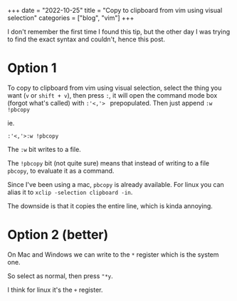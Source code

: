 
+++
date = "2022-10-25"
title = "Copy to clipboard from vim using visual selection"
categories = ["blog", "vim"]
+++

I don't remember the first time I found this tip, but the other day I was trying to find the exact syntax and couldn't, hence this post.

# Option 1
To copy to clipboard from vim using visual selection, select the thing you want (`v` or `shift + v`), then press `:`, it will open the command mode box (forgot what's called) with `:'<,'> ` prepopulated. Then just append `:w !pbcopy`

ie.

```vim
:'<,'>:w !pbcopy
```


The `:w` bit writes to a file.

The `!pbcopy` bit (not quite sure) means that instead of writing to a file `pbcopy`, to evaluate it as a command.


Since I've been using a mac, `pbcopy` is already available. For linux you can alias it to `xclip -selection clipboard -in`.


The downside is that it copies the entire line, which is kinda annoying.

# Option 2 (better)
On Mac and Windows we can write to the `*` register which is the system one.

So select as normal, then press `"*y`.

I think for linux it's the `+` register.

